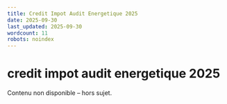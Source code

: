 ```yaml
---
title: Credit Impot Audit Energetique 2025
date: 2025-09-30
last_updated: 2025-09-30
wordcount: 11
robots: noindex
---
```


# credit impot audit energetique 2025

Contenu non disponible – hors sujet.